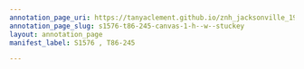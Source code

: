 ```yaml
---
annotation_page_uri: https://tanyaclement.github.io/znh_jacksonville_1939/annotations/s1576-t86-245-canvas-1-h--w--stuckey.json
annotation_page_slug: s1576-t86-245-canvas-1-h--w--stuckey
layout: annotation_page
manifest_label: S1576 , T86-245

---
```

